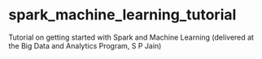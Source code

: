 # spark_machine_learning_tutorial
Tutorial on getting started with Spark and Machine Learning (delivered at the Big Data and Analytics Program, S P Jain)
